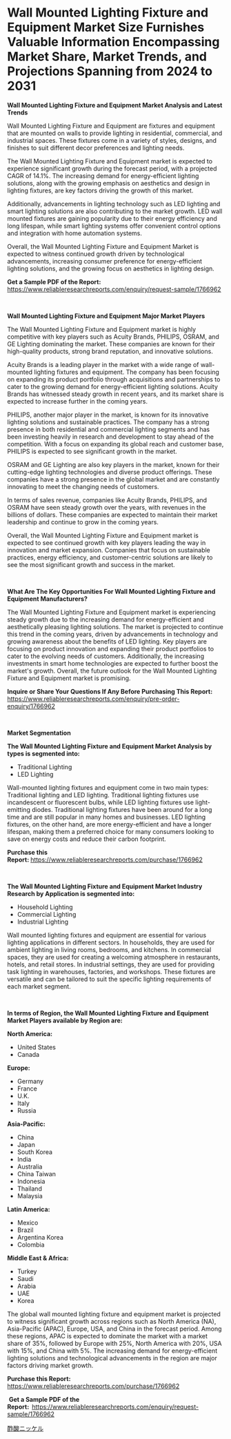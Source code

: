<p><h1>Wall Mounted Lighting Fixture and Equipment Market Size Furnishes Valuable Information Encompassing Market Share, Market Trends, and Projections Spanning from 2024 to 2031</h1></p><p><strong>Wall Mounted Lighting Fixture and Equipment Market Analysis and Latest Trends</strong></p>
<p><p>Wall Mounted Lighting Fixture and Equipment are fixtures and equipment that are mounted on walls to provide lighting in residential, commercial, and industrial spaces. These fixtures come in a variety of styles, designs, and finishes to suit different decor preferences and lighting needs.</p><p>The Wall Mounted Lighting Fixture and Equipment market is expected to experience significant growth during the forecast period, with a projected CAGR of 14.1%. The increasing demand for energy-efficient lighting solutions, along with the growing emphasis on aesthetics and design in lighting fixtures, are key factors driving the growth of this market. </p><p>Additionally, advancements in lighting technology such as LED lighting and smart lighting solutions are also contributing to the market growth. LED wall mounted fixtures are gaining popularity due to their energy efficiency and long lifespan, while smart lighting systems offer convenient control options and integration with home automation systems.</p><p>Overall, the Wall Mounted Lighting Fixture and Equipment Market is expected to witness continued growth driven by technological advancements, increasing consumer preference for energy-efficient lighting solutions, and the growing focus on aesthetics in lighting design.</p></p>
<p><strong>Get a Sample PDF of the Report:&nbsp;</strong> <a href="https://www.reliableresearchreports.com/enquiry/request-sample/1766962">https://www.reliableresearchreports.com/enquiry/request-sample/1766962</a></p>
<p>&nbsp;</p>
<p><strong>Wall Mounted Lighting Fixture and Equipment Major Market Players</strong></p>
<p><p>The Wall Mounted Lighting Fixture and Equipment market is highly competitive with key players such as Acuity Brands, PHILIPS, OSRAM, and GE Lighting dominating the market. These companies are known for their high-quality products, strong brand reputation, and innovative solutions.</p><p>Acuity Brands is a leading player in the market with a wide range of wall-mounted lighting fixtures and equipment. The company has been focusing on expanding its product portfolio through acquisitions and partnerships to cater to the growing demand for energy-efficient lighting solutions. Acuity Brands has witnessed steady growth in recent years, and its market share is expected to increase further in the coming years.</p><p>PHILIPS, another major player in the market, is known for its innovative lighting solutions and sustainable practices. The company has a strong presence in both residential and commercial lighting segments and has been investing heavily in research and development to stay ahead of the competition. With a focus on expanding its global reach and customer base, PHILIPS is expected to see significant growth in the market.</p><p>OSRAM and GE Lighting are also key players in the market, known for their cutting-edge lighting technologies and diverse product offerings. These companies have a strong presence in the global market and are constantly innovating to meet the changing needs of customers.</p><p>In terms of sales revenue, companies like Acuity Brands, PHILIPS, and OSRAM have seen steady growth over the years, with revenues in the billions of dollars. These companies are expected to maintain their market leadership and continue to grow in the coming years.</p><p>Overall, the Wall Mounted Lighting Fixture and Equipment market is expected to see continued growth with key players leading the way in innovation and market expansion. Companies that focus on sustainable practices, energy efficiency, and customer-centric solutions are likely to see the most significant growth and success in the market.</p></p>
<p>&nbsp;</p>
<p><strong>What Are The Key Opportunities For Wall Mounted Lighting Fixture and Equipment Manufacturers?</strong></p>
<p><p>The Wall Mounted Lighting Fixture and Equipment market is experiencing steady growth due to the increasing demand for energy-efficient and aesthetically pleasing lighting solutions. The market is projected to continue this trend in the coming years, driven by advancements in technology and growing awareness about the benefits of LED lighting. Key players are focusing on product innovation and expanding their product portfolios to cater to the evolving needs of customers. Additionally, the increasing investments in smart home technologies are expected to further boost the market's growth. Overall, the future outlook for the Wall Mounted Lighting Fixture and Equipment market is promising.</p></p>
<p><strong>Inquire or Share Your Questions If Any Before Purchasing This Report:</strong> <a href="https://www.reliableresearchreports.com/enquiry/pre-order-enquiry/1766962">https://www.reliableresearchreports.com/enquiry/pre-order-enquiry/1766962</a></p>
<p>&nbsp;</p>
<p><strong>Market Segmentation</strong></p>
<p><strong>The Wall Mounted Lighting Fixture and Equipment Market Analysis by types is segmented into:</strong></p>
<p><ul><li>Traditional Lighting</li><li>LED Lighting</li></ul></p>
<p><p>Wall-mounted lighting fixtures and equipment come in two main types: Traditional lighting and LED lighting. Traditional lighting fixtures use incandescent or fluorescent bulbs, while LED lighting fixtures use light-emitting diodes. Traditional lighting fixtures have been around for a long time and are still popular in many homes and businesses. LED lighting fixtures, on the other hand, are more energy-efficient and have a longer lifespan, making them a preferred choice for many consumers looking to save on energy costs and reduce their carbon footprint.</p></p>
<p><strong>Purchase this Report:&nbsp;</strong><a href="https://www.reliableresearchreports.com/purchase/1766962">https://www.reliableresearchreports.com/purchase/1766962</a></p>
<p>&nbsp;</p>
<p><strong>The Wall Mounted Lighting Fixture and Equipment Market Industry Research by Application is segmented into:</strong></p>
<p><ul><li>Household Lighting</li><li>Commercial Lighting</li><li>Industrial Lighting</li></ul></p>
<p><p>Wall mounted lighting fixtures and equipment are essential for various lighting applications in different sectors. In households, they are used for ambient lighting in living rooms, bedrooms, and kitchens. In commercial spaces, they are used for creating a welcoming atmosphere in restaurants, hotels, and retail stores. In industrial settings, they are used for providing task lighting in warehouses, factories, and workshops. These fixtures are versatile and can be tailored to suit the specific lighting requirements of each market segment.</p></p>
<p>&nbsp;</p>
<p><strong>In terms of Region, the Wall Mounted Lighting Fixture and Equipment Market Players available by Region are:</strong></p>
<p>
    <p> <strong> North America: </strong>
        <ul>
            <li>United States</li>
            <li>Canada</li>
        </ul>
        </p> 
    <p> <strong> Europe: </strong>
        <ul>
            <li>Germany</li>
            <li>France</li>
            <li>U.K.</li>
            <li>Italy</li>
            <li>Russia</li>
        </ul>
        </p> 
    <p> <strong> Asia-Pacific: </strong>
        <ul>
            <li>China</li>
            <li>Japan</li>
            <li>South Korea</li>
            <li>India</li>
            <li>Australia</li>
            <li>China Taiwan</li>
            <li>Indonesia</li>
            <li>Thailand</li>
            <li>Malaysia</li>
        </ul>
        </p> 
    <p> <strong> Latin America: </strong>
        <ul>
            <li>Mexico</li>
            <li>Brazil</li>
            <li>Argentina Korea</li>
            <li>Colombia</li>
        </ul>
        </p> 
    <p> <strong> Middle East & Africa: </strong>
        <ul>
            <li>Turkey</li>
            <li>Saudi</li>
            <li>Arabia</li>
            <li>UAE</li>
            <li>Korea</li>
        </ul>
    </p>
    </p>
<p><p>The global wall mounted lighting fixture and equipment market is projected to witness significant growth across regions such as North America (NA), Asia-Pacific (APAC), Europe, USA, and China in the forecast period. Among these regions, APAC is expected to dominate the market with a market share of 35%, followed by Europe with 25%, North America with 20%, USA with 15%, and China with 5%. The increasing demand for energy-efficient lighting solutions and technological advancements in the region are major factors driving market growth.</p></p>
<p><strong>Purchase this Report: </strong><a href="https://www.reliableresearchreports.com/purchase/1766962">https://www.reliableresearchreports.com/purchase/1766962</a></p>
<p>&nbsp;<strong>Get a Sample PDF of the Report:&nbsp;&nbsp;</strong><a href="https://www.reliableresearchreports.com/enquiry/request-sample/1766962">https://www.reliableresearchreports.com/enquiry/request-sample/1766962</a></p>
<p><strong></strong></p>
<p><p><a href="https://medium.com/@emmittkutch2023/%E3%83%8B%E3%83%83%E3%82%B1%E3%83%AB%E9%85%A2%E9%85%B8%E5%A1%A9%E5%B8%82%E5%A0%B4%E3%81%AE%E5%88%86%E6%9E%90-%E3%82%B0%E3%83%AD%E3%83%BC%E3%83%90%E3%83%AB%E7%94%A3%E6%A5%AD%E3%81%AE%E5%B1%95%E6%9C%9B%E3%81%A8%E4%BA%88%E6%B8%AC-2024%E5%B9%B4%E3%81%8B%E3%82%892031%E5%B9%B4-b88e74549bb4">酢酸ニッケル</a></p></p>